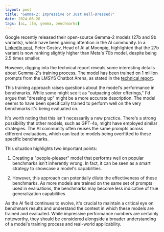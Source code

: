 ```yaml
---
layout: post
title: "Gemma-2: Impressive or Just Well-Dressed?"
date: 2024-06-28
tags: [ai, llm, gemma, benchmarks]
---
```


Google recently released their open-source Gemma-2 models (27b and 9b variants), which have been gaining attention in the AI community. In a [LinkedIn post](https://www.linkedin.com/posts/peter-gostev_google-released-some-pretty-nice-looking-activity-7212591031073075200-o2P5), Peter Gostev, Head of AI at Moonpig, highlighted that the 27b variant is now ranking slightly higher than Meta's 70b model, despite being 2.5 times smaller.

However, digging into the technical report reveals some interesting details about Gemma-2's training process. The model has been trained on 1 million prompts from the LMSYS Chatbot Arena, as stated in the [technical report](https://storage.googleapis.com/deepmind-media/gemma/gemma-2-report.pdf).

This training approach raises questions about the model's performance in benchmarks. While some might see it as "outpacing older offerings," I'd argue that "dressing up" might be a more accurate description. The model seems to have been specifically trained to perform well on the very benchmarks it's being evaluated on.

It's worth noting that this isn't necessarily a new practice. There's a strong possibility that other models, such as GPT-4o, might have employed similar strategies. The AI community often reuses the same prompts across different evaluations, which can lead to models being overfitted to these specific benchmarks.

This situation highlights two important points:

1. Creating a "people-pleaser" model that performs well on popular benchmarks isn't inherently wrong. In fact, it can be seen as a smart strategy to showcase a model's capabilities.

2. However, this approach can potentially dilute the effectiveness of these benchmarks. As more models are trained on the same set of prompts used in evaluations, the benchmarks may become less indicative of true generalization capabilities.

As the AI field continues to evolve, it's crucial to maintain a critical eye on benchmark results and understand the context in which these models are trained and evaluated. While impressive performance numbers are certainly noteworthy, they should be considered alongside a broader understanding of a model's training process and real-world applicability.